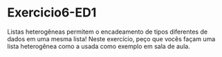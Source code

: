 # Exercicio6-ED1

Listas heterogêneas permitem o encadeamento de tipos diferentes de dados em uma mesma lista!
Neste exercício, peço que vocês façam uma lista heterogênea como a usada como exemplo em sala de aula.
